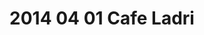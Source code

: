 ---
layout: blog
title: 2014 04 01 Cafe Ladri
category: blog
lat: 47.65228
lng: -122.35323
altitude: 6.98
image: https://s3-us-west-2.amazonaws.com/worldcup14/2014-04-01 13:40:17 PDT.jpg
observation: 20140401134017PDT
---